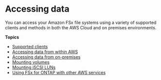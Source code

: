 # Accessing data<a name="supported-fsx-clients"></a>

You can access your Amazon FSx file systems using a variety of supported clients and methods in both the AWS Cloud and on premises environments\.

**Topics**
+ [Supported clients](supported-clients-fsx.md)
+ [Accessing data from within AWS](access-environments.md)
+ [Accessing data from on\-premises](accessing-data-from-on-premises.md)
+ [Mounting volumes](attach-volumes.md)
+ [Mounting iSCSI LUNs](iSCSI-LUNs.md)
+ [Using FSx for ONTAP with other AWS services](using-fsx-with-other-AWS-services.md)